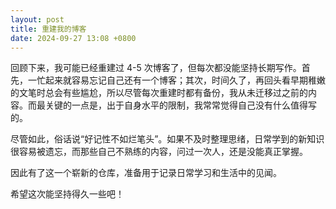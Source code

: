 ```yaml
---
layout: post
title: 重建我的博客
date: 2024-09-27 13:08 +0800
---
```


回顾下来，我可能已经重建过 4-5 次博客了，但每次都没能坚持长期写作。首先，一忙起来就容易忘记自己还有一个博客；其次，时间久了，再回头看早期稚嫩的文笔时总会有些尴尬，所以尽管每次重建时都有备份，我从未迁移过之前的内容。而最关键的一点是，出于自身水平的限制，我常常觉得自己没有什么值得写的。

尽管如此，俗话说“好记性不如烂笔头”。如果不及时整理思绪，日常学到的新知识很容易被遗忘，而那些自己不熟练的内容，问过一次人，还是没能真正掌握。

因此有了这一个崭新的仓库，准备用于记录日常学习和生活中的见闻。

希望这次能坚持得久一些吧！